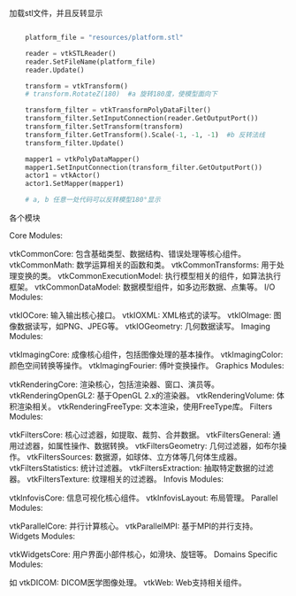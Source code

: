 

加载stl文件，并且反转显示

```python

    platform_file = "resources/platform.stl"

    reader = vtkSTLReader()
    reader.SetFileName(platform_file)
    reader.Update()

    transform = vtkTransform()
    # transform.RotateZ(180)  #a 旋转180度，使模型面向下

    transform_filter = vtkTransformPolyDataFilter()
    transform_filter.SetInputConnection(reader.GetOutputPort())
    transform_filter.SetTransform(transform)
    transform_filter.GetTransform().Scale(-1, -1, -1)  #b 反转法线
    transform_filter.Update()

    mapper1 = vtkPolyDataMapper()
    mapper1.SetInputConnection(transform_filter.GetOutputPort())
    actor1 = vtkActor()
    actor1.SetMapper(mapper1)

    # a, b 任意一处代码可以反转模型180°显示

```


各个模块

Core Modules:

vtkCommonCore: 包含基础类型、数据结构、错误处理等核心组件。
vtkCommonMath: 数学运算相关的函数和类。
vtkCommonTransforms: 用于处理变换的类。
vtkCommonExecutionModel: 执行模型相关的组件，如算法执行框架。
vtkCommonDataModel: 数据模型组件，如多边形数据、点集等。
I/O Modules:

vtkIOCore: 输入输出核心接口。
vtkIOXML: XML格式的读写。
vtkIOImage: 图像数据读写，如PNG、JPEG等。
vtkIOGeometry: 几何数据读写。
Imaging Modules:

vtkImagingCore: 成像核心组件，包括图像处理的基本操作。
vtkImagingColor: 颜色空间转换等操作。
vtkImagingFourier: 傅叶变换操作。
Graphics Modules:

vtkRenderingCore: 渲染核心，包括渲染器、窗口、演员等。
vtkRenderingOpenGL2: 基于OpenGL 2.x的渲染器。
vtkRenderingVolume: 体积渲染相关。
vtkRenderingFreeType: 文本渲染，使用FreeType库。
Filters Modules:

vtkFiltersCore: 核心过滤器，如提取、裁剪、合并数据。
vtkFiltersGeneral: 通用过滤器，如属性操作、数据转换。
vtkFiltersGeometry: 几何过滤器，如布尔操作。
vtkFiltersSources: 数据源，如球体、立方体等几何体生成器。
vtkFiltersStatistics: 统计过滤器。
vtkFiltersExtraction: 抽取特定数据的过滤器。
vtkFiltersTexture: 纹理相关的过滤器。
Infovis Modules:

vtkInfovisCore: 信息可视化核心组件。
vtkInfovisLayout: 布局管理。
Parallel Modules:

vtkParallelCore: 并行计算核心。
vtkParallelMPI: 基于MPI的并行支持。
Widgets Modules:

vtkWidgetsCore: 用户界面小部件核心，如滑块、旋钮等。
Domains Specific Modules:

如 vtkDICOM: DICOM医学图像处理。
vtkWeb: Web支持相关组件。



